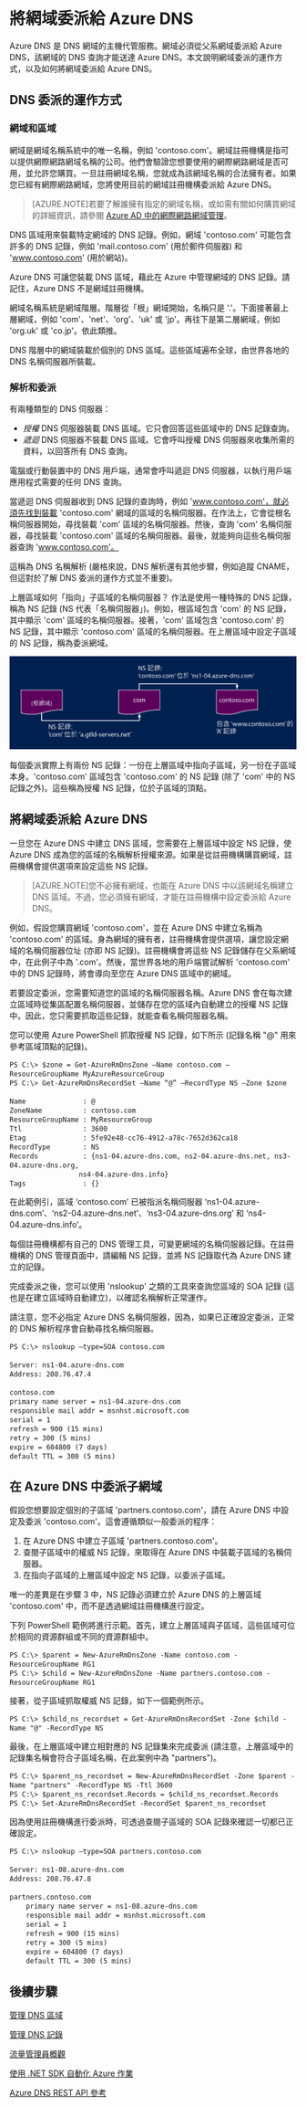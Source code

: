 <properties
   pageTitle="將網域委派給 Azure DNS |Microsoft Azure"
   description="了解如何變更網域委派及使用 Azure DNS 名稱伺服器提供網域主機代管。"
   services="dns"
   documentationCenter="na"
   authors="joaoma"
   manager="carmonm"
   editor=""/>

<tags
   ms.service="dns"
   ms.devlang="na"
   ms.topic="get-started-article"
   ms.tgt_pltfrm="na"
   ms.workload="infrastructure-services"
   ms.date="12/15/2015"
   ms.author="joaoma"/>


# 將網域委派給 Azure DNS

Azure DNS 是 DNS 網域的主機代管服務。網域必須從父系網域委派給 Azure DNS，該網域的 DNS 查詢才能送達 Azure DNS。本文說明網域委派的運作方式，以及如何將網域委派給 Azure DNS。


## DNS 委派的運作方式

### 網域和區域

網域是網域名稱系統中的唯一名稱，例如 'contoso.com'。網域註冊機構是指可以提供網際網路網域名稱的公司。他們會驗證您想要使用的網際網路網域是否可用，並允許您購買。一旦註冊網域名稱，您就成為該網域名稱的合法擁有者。如果您已經有網際網路網域，您將使用目前的網域註冊機構委派給 Azure DNS。

>[AZURE.NOTE]若要了解誰擁有指定的網域名稱，或如需有關如何購買網域的詳細資訊，請參閱 [Azure AD 中的網際網路網域管理](https://msdn.microsoft.com/library/azure/hh969248.aspx)。

DNS 區域用來裝載特定網域的 DNS 記錄。例如，網域 'contoso.com' 可能包含許多的 DNS 記錄，例如 'mail.contoso.com' (用於郵件伺服器) 和 'www.contoso.com' (用於網站)。

Azure DNS 可讓您裝載 DNS 區域，藉此在 Azure 中管理網域的 DNS 記錄。請記住，Azure DNS 不是網域註冊機構。

網域名稱系統是網域階層。階層從「根」網域開始，名稱只是 '.'。下面接著最上層網域，例如 'com'、'net'、'org'、'uk' 或 'jp'。再往下是第二層網域，例如 'org.uk' 或 'co.jp'。依此類推。

DNS 階層中的網域裝載於個別的 DNS 區域。這些區域遍布全球，由世界各地的 DNS 名稱伺服器所裝載。

### 解析和委派

有兩種類型的 DNS 伺服器：

- _授權_ DNS 伺服器裝載 DNS 區域。它只會回答這些區域中的 DNS 記錄查詢。
- _遞迴_ DNS 伺服器不裝載 DNS 區域。它會呼叫授權 DNS 伺服器來收集所需的資料，以回答所有 DNS 查詢。

電腦或行動裝置中的 DNS 用戶端，通常會呼叫遞迴 DNS 伺服器，以執行用戶端應用程式需要的任何 DNS 查詢。

當遞迴 DNS 伺服器收到 DNS 記錄的查詢時，例如 'www.contoso.com'，就必須先找到裝載 'contoso.com' 網域的區域的名稱伺服器。在作法上，它會從根名稱伺服器開始，尋找裝載 'com' 區域的名稱伺服器。然後，查詢 'com' 名稱伺服器，尋找裝載 'contoso.com' 區域的名稱伺服器。最後，就能夠向這些名稱伺服器查詢 'www.contoso.com'。

這稱為 DNS 名稱解析 (嚴格來說，DNS 解析還有其他步驟，例如追蹤 CNAME，但這對於了解 DNS 委派的運作方式並不重要)。

上層區域如何「指向」子區域的名稱伺服器？ 作法是使用一種特殊的 DNS 記錄，稱為 NS 記錄 (NS 代表「名稱伺服器」)。例如，根區域包含 'com' 的 NS 記錄，其中顯示 'com' 區域的名稱伺服器。接著，'com' 區域包含 'contoso.com' 的 NS 記錄，其中顯示 'contoso.com' 區域的名稱伺服器。在上層區域中設定子區域的 NS 記錄，稱為委派網域。


![Dns-nameserver](./media/dns-domain-delegation/image1.png)

每個委派實際上有兩份 NS 記錄：一份在上層區域中指向子區域，另一份在子區域本身。'contoso.com' 區域包含 'contoso.com' 的 NS 記錄 (除了 'com' 中的 NS 記錄之外)。這些稱為授權 NS 記錄，位於子區域的頂點。


## 將網域委派給 Azure DNS

一旦您在 Azure DNS 中建立 DNS 區域，您需要在上層區域中設定 NS 記錄，使 Azure DNS 成為您的區域的名稱解析授權來源。如果是從註冊機構購買網域，註冊機構會提供選項來設定這些 NS 記錄。

>[AZURE.NOTE]您不必擁有網域，也能在 Azure DNS 中以該網域名稱建立 DNS 區域。不過，您必須擁有網域，才能在註冊機構中設定委派給 Azure DNS。

例如，假設您購買網域 'contoso.com'，並在 Azure DNS 中建立名稱為 'contoso.com' 的區域。身為網域的擁有者，註冊機構會提供選項，讓您設定網域的名稱伺服器位址 (亦即 NS 記錄)。註冊機構會將這些 NS 記錄儲存在父系網域中，在此例子中為 '.com'。然後，當世界各地的用戶端嘗試解析 'contoso.com' 中的 DNS 記錄時，將會導向至您在 Azure DNS 區域中的網域。

若要設定委派，您需要知道您的區域的名稱伺服器名稱。Azure DNS 會在每次建立區域時從集區配置名稱伺服器，並儲存在您的區域內自動建立的授權 NS 記錄中。因此，您只需要抓取這些記錄，就能查看名稱伺服器名稱。

您可以使用 Azure PowerShell 抓取授權 NS 記錄，如下所示 (記錄名稱 "@" 用來參考區域頂點的記錄)。

	PS C:\> $zone = Get-AzureRmDnsZone –Name contoso.com –ResourceGroupName MyAzureResourceGroup
	PS C:\> Get-AzureRmDnsRecordSet –Name “@” –RecordType NS –Zone $zone

	Name              : @
	ZoneName          : contoso.com
	ResourceGroupName : MyResourceGroup
	Ttl               : 3600
	Etag              : 5fe92e48-cc76-4912-a78c-7652d362ca18
	RecordType        : NS
	Records           : {ns1-04.azure-dns.com, ns2-04.azure-dns.net, ns3-04.azure-dns.org,
                     ns4-04.azure-dns.info}
	Tags              : {}

在此範例引，區域 ‘contoso.com’ 已被指派名稱伺服器 ‘ns1-04.azure-dns.com’、‘ns2-04.azure-dns.net’、‘ns3-04.azure-dns.org’ 和 ‘ns4-04.azure-dns.info’。

每個註冊機構都有自己的 DNS 管理工具，可變更網域的名稱伺服器記錄。在註冊機構的 DNS 管理頁面中，請編輯 NS 記錄，並將 NS 記錄取代為 Azure DNS 建立的記錄。

完成委派之後，您可以使用 'nslookup' 之類的工具來查詢您區域的 SOA 記錄 (這也是在建立區域時自動建立)，以確認名稱解析正常運作。

請注意，您不必指定 Azure DNS 名稱伺服器，因為，如果已正確設定委派，正常的 DNS 解析程序會自動尋找名稱伺服器。

	PS C:\> nslookup –type=SOA contoso.com

	Server: ns1-04.azure-dns.com
	Address: 208.76.47.4

	contoso.com
	primary name server = ns1-04.azure-dns.com
	responsible mail addr = msnhst.microsoft.com
	serial = 1
	refresh = 900 (15 mins)
	retry = 300 (5 mins)
	expire = 604800 (7 days)
	default TTL = 300 (5 mins)

## 在 Azure DNS 中委派子網域

假設您想要設定個別的子區域 'partners.contoso.com'，請在 Azure DNS 中設定及委派 'contoso.com'。這會遵循類似一般委派的程序：

1. 在 Azure DNS 中建立子區域 'partners.contoso.com'。
2. 查閱子區域中的權威 NS 記錄，來取得在 Azure DNS 中裝載子區域的名稱伺服器。
3. 在指向子區域的上層區域中設定 NS 記錄，以委派子區域。

唯一的差異是在步驟 3 中，NS 記錄必須建立於 Azure DNS 的上層區域 'contoso.com' 中，而不是透過網域註冊機構進行設定。

下列 PowerShell 範例將進行示範。首先，建立上層區域與子區域，這些區域可位於相同的資源群組或不同的資源群組中。

	PS C:\> $parent = New-AzureRmDnsZone -Name contoso.com -ResourceGroupName RG1
	PS C:\> $child = New-AzureRmDnsZone -Name partners.contoso.com -ResourceGroupName RG1

接著，從子區域抓取權威 NS 記錄，如下一個範例所示。

	PS C:\> $child_ns_recordset = Get-AzureRmDnsRecordSet -Zone $child -Name "@" -RecordType NS

最後，在上層區域中建立相對應的 NS 記錄集來完成委派 (請注意，上層區域中的記錄集名稱會符合子區域名稱，在此案例中為 "partners")。

	PS C:\> $parent_ns_recordset = New-AzureRmDnsRecordSet -Zone $parent -Name "partners" -RecordType NS -Ttl 3600
	PS C:\> $parent_ns_recordset.Records = $child_ns_recordset.Records
	PS C:\> Set-AzureRmDnsRecordSet -RecordSet $parent_ns_recordset

因為使用註冊機構進行委派時，可透過查閱子區域的 SOA 記錄來確認一切都已正確設定。

	PS C:\> nslookup –type=SOA partners.contoso.com

	Server: ns1-08.azure-dns.com
	Address: 208.76.47.8

	partners.contoso.com
		primary name server = ns1-08.azure-dns.com
		responsible mail addr = msnhst.microsoft.com
		serial = 1
		refresh = 900 (15 mins)
		retry = 300 (5 mins)
		expire = 604800 (7 days)
		default TTL = 300 (5 mins)

## 後續步驟

[管理 DNS 區域](dns-operations-dnszones.md)

[管理 DNS 記錄](dns-operations-recordsets.md)

[流量管理員概觀](traffic-manager-overview.md)

[使用 .NET SDK 自動化 Azure 作業](dns-sdk.md)

[Azure DNS REST API 參考](https://msdn.microsoft.com/library/azure/mt163862.aspx)

<!---HONumber=AcomDC_1217_2015-->